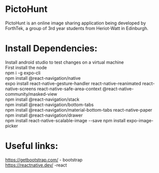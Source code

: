# PictoHunt

PictoHunt is an online image sharing application being developed by ForthTek, a group of 3rd year students from Heriot-Watt in Edinburgh.

# Install Dependencies:

Install android studio to test changes on a virtual machine \
First install the node \
npm i -g expo-cli \
npm install @react-navigation/native \
expo install react-native-gesture-handler react-native-reanimated react-native-screens react-native-safe-area-context @react-native-community/masked-view \
npm install @react-navigation/stack \
npm install @react-navigation/bottom-tabs \
npm install @react-navigation/material-bottom-tabs react-native-paper \
npm install @react-navigation/drawer \
npm install react-native-scalable-image --save
npm install expo-image-picker

# Useful links:

https://getbootstrap.com/ - bootstrap \
https://reactnative.dev/ -react

